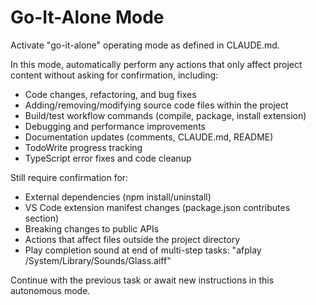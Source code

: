 # Go-It-Alone Mode

Activate "go-it-alone" operating mode as defined in CLAUDE.md. 

In this mode, automatically perform any actions that only affect project content without asking for confirmation, including:
- Code changes, refactoring, and bug fixes
- Adding/removing/modifying source code files within the project
- Build/test workflow commands (compile, package, install extension)
- Debugging and performance improvements
- Documentation updates (comments, CLAUDE.md, README)
- TodoWrite progress tracking
- TypeScript error fixes and code cleanup

Still require confirmation for:
- External dependencies (npm install/uninstall)
- VS Code extension manifest changes (package.json contributes section)
- Breaking changes to public APIs
- Actions that affect files outside the project directory
- Play completion sound at end of multi-step tasks: "afplay /System/Library/Sounds/Glass.aiff"

Continue with the previous task or await new instructions in this autonomous mode.

